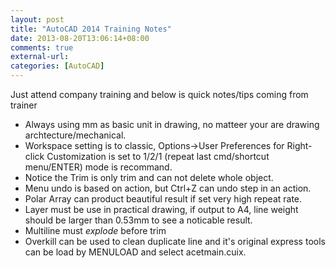 ```yaml
---
layout: post
title: "AutoCAD 2014 Training Notes"
date: 2013-08-20T13:06:14+08:00
comments: true
external-url:
categories: [AutoCAD]
---
```


Just attend company training and below is quick notes/tips coming from trainer

* Always using mm as basic unit in drawing, no matteer your are drawing archtecture/mechanical.
* Workspace setting is to classic, Options->User Preferences for Right-click Customization is set to 1/2/1 (repeat last cmd/shortcut menu/ENTER) mode is recommand.
* Notice the Trim is only trim and can not delete whole object.
* Menu undo is based on action, but Ctrl+Z can undo step in an action.
* Polar Array can product beautiful result if set very high repeat rate.
* Layer must be use in practical drawing, if output to A4, line weight should be larger than 0.53mm to see a noticable result.
* Multiline must *explode* before trim
* Overkill can be used to clean duplicate line and it's original express tools can be load by MENULOAD and select acetmain.cuix.